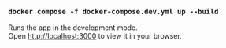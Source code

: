 ### `docker compose -f docker-compose.dev.yml up --build`

Runs the app in the development mode.\
Open [http://localhost:3000](http://localhost:3000) to view it in your browser.
